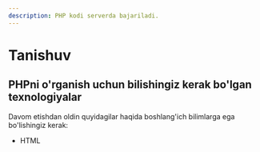 ```yaml
---
description: PHP kodi serverda bajariladi.
---
```


# Tanishuv

## PHPni o'rganish uchun bilishingiz kerak bo'lgan texnologiyalar

Davom etishdan oldin quyidagilar haqida boshlang'ich bilimlarga ega bo'lishingiz kerak:

* HTML
